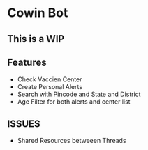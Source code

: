# Cowin Bot 
## This is a WIP 
## Features

- Check Vaccien Center
- Create Personal Alerts
- Search with Pincode and State and District
- Age Filter for both alerts and center list
## ISSUES 
- Shared Resources betweeen Threads 